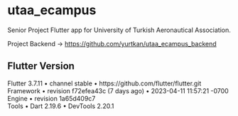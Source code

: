 # utaa_ecampus

Senior Project
Flutter app for University of Turkish Aeronautical Association.

Project Backend -> https://github.com/yurtkan/utaa_ecampus_backend


## Flutter Version
<p>Flutter 3.7.11 • channel stable • https://github.com/flutter/flutter.git<br>
Framework • revision f72efea43c (7 days ago) • 2023-04-11 11:57:21 -0700<br>
Engine • revision 1a65d409c7<br>
Tools • Dart 2.19.6 • DevTools 2.20.1</p>



